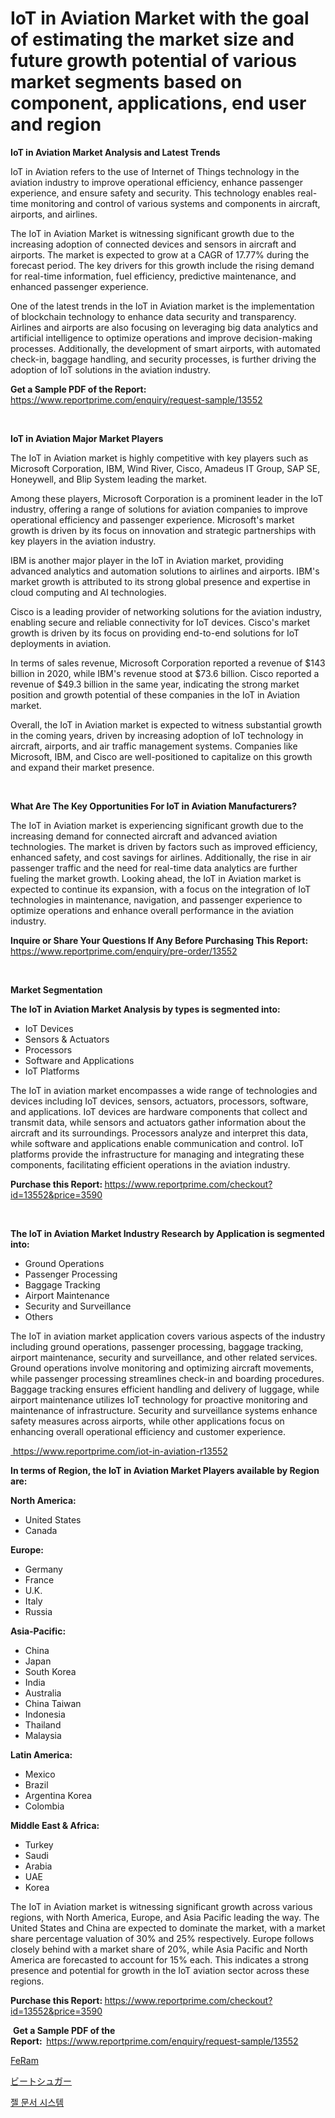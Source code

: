 <p><h1>IoT in Aviation Market with the goal of estimating the market size and future growth potential of various market segments based on component, applications, end user and region</h1></p><p><strong>IoT in Aviation Market Analysis and Latest Trends</strong></p>
<p><p>IoT in Aviation refers to the use of Internet of Things technology in the aviation industry to improve operational efficiency, enhance passenger experience, and ensure safety and security. This technology enables real-time monitoring and control of various systems and components in aircraft, airports, and airlines.</p><p>The IoT in Aviation Market is witnessing significant growth due to the increasing adoption of connected devices and sensors in aircraft and airports. The market is expected to grow at a CAGR of 17.77% during the forecast period. The key drivers for this growth include the rising demand for real-time information, fuel efficiency, predictive maintenance, and enhanced passenger experience.</p><p>One of the latest trends in the IoT in Aviation market is the implementation of blockchain technology to enhance data security and transparency. Airlines and airports are also focusing on leveraging big data analytics and artificial intelligence to optimize operations and improve decision-making processes. Additionally, the development of smart airports, with automated check-in, baggage handling, and security processes, is further driving the adoption of IoT solutions in the aviation industry.</p></p>
<p><strong>Get a Sample PDF of the Report:&nbsp;</strong> <a href="https://www.reportprime.com/enquiry/request-sample/13552">https://www.reportprime.com/enquiry/request-sample/13552</a></p>
<p>&nbsp;</p>
<p><strong>IoT in Aviation Major Market Players</strong></p>
<p><p>The IoT in Aviation market is highly competitive with key players such as Microsoft Corporation, IBM, Wind River, Cisco, Amadeus IT Group, SAP SE, Honeywell, and Blip System leading the market. </p><p>Among these players, Microsoft Corporation is a prominent leader in the IoT industry, offering a range of solutions for aviation companies to improve operational efficiency and passenger experience. Microsoft's market growth is driven by its focus on innovation and strategic partnerships with key players in the aviation industry.</p><p>IBM is another major player in the IoT in Aviation market, providing advanced analytics and automation solutions to airlines and airports. IBM's market growth is attributed to its strong global presence and expertise in cloud computing and AI technologies.</p><p>Cisco is a leading provider of networking solutions for the aviation industry, enabling secure and reliable connectivity for IoT devices. Cisco's market growth is driven by its focus on providing end-to-end solutions for IoT deployments in aviation.</p><p>In terms of sales revenue, Microsoft Corporation reported a revenue of $143 billion in 2020, while IBM's revenue stood at $73.6 billion. Cisco reported a revenue of $49.3 billion in the same year, indicating the strong market position and growth potential of these companies in the IoT in Aviation market.</p><p>Overall, the IoT in Aviation market is expected to witness substantial growth in the coming years, driven by increasing adoption of IoT technology in aircraft, airports, and air traffic management systems. Companies like Microsoft, IBM, and Cisco are well-positioned to capitalize on this growth and expand their market presence.</p></p>
<p>&nbsp;</p>
<p><strong>What Are The Key Opportunities For IoT in Aviation Manufacturers?</strong></p>
<p><p>The IoT in Aviation market is experiencing significant growth due to the increasing demand for connected aircraft and advanced aviation technologies. The market is driven by factors such as improved efficiency, enhanced safety, and cost savings for airlines. Additionally, the rise in air passenger traffic and the need for real-time data analytics are further fueling the market growth. Looking ahead, the IoT in Aviation market is expected to continue its expansion, with a focus on the integration of IoT technologies in maintenance, navigation, and passenger experience to optimize operations and enhance overall performance in the aviation industry.</p></p>
<p><strong>Inquire or Share Your Questions If Any Before Purchasing This Report:</strong> <a href="https://www.reportprime.com/enquiry/pre-order/13552">https://www.reportprime.com/enquiry/pre-order/13552</a></p>
<p>&nbsp;</p>
<p><strong>Market Segmentation</strong></p>
<p><strong>The IoT in Aviation Market Analysis by types is segmented into:</strong></p>
<p><ul><li>IoT Devices</li><li>Sensors & Actuators</li><li>Processors</li><li>Software and Applications</li><li>IoT Platforms</li></ul></p>
<p><p>The IoT in aviation market encompasses a wide range of technologies and devices including IoT devices, sensors, actuators, processors, software, and applications. IoT devices are hardware components that collect and transmit data, while sensors and actuators gather information about the aircraft and its surroundings. Processors analyze and interpret this data, while software and applications enable communication and control. IoT platforms provide the infrastructure for managing and integrating these components, facilitating efficient operations in the aviation industry.</p></p>
<p><strong>Purchase this Report:&nbsp;</strong><a href="https://www.reportprime.com/checkout?id=13552&price=3590">https://www.reportprime.com/checkout?id=13552&price=3590</a></p>
<p>&nbsp;</p>
<p><strong>The IoT in Aviation Market Industry Research by Application is segmented into:</strong></p>
<p><ul><li>Ground Operations</li><li>Passenger Processing</li><li>Baggage Tracking</li><li>Airport Maintenance</li><li>Security and Surveillance</li><li>Others</li></ul></p>
<p><p>The IoT in aviation market application covers various aspects of the industry including ground operations, passenger processing, baggage tracking, airport maintenance, security and surveillance, and other related services. Ground operations involve monitoring and optimizing aircraft movements, while passenger processing streamlines check-in and boarding procedures. Baggage tracking ensures efficient handling and delivery of luggage, while airport maintenance utilizes IoT technology for proactive monitoring and maintenance of infrastructure. Security and surveillance systems enhance safety measures across airports, while other applications focus on enhancing overall operational efficiency and customer experience.</p></p>
<p><a href="https://www.reportprime.com/iot-in-aviation-r13552">&nbsp;https://www.reportprime.com/iot-in-aviation-r13552</a></p>
<p><strong>In terms of Region, the IoT in Aviation Market Players available by Region are:</strong></p>
<p>
    <p> <strong> North America: </strong>
        <ul>
            <li>United States</li>
            <li>Canada</li>
        </ul>
        </p> 
    <p> <strong> Europe: </strong>
        <ul>
            <li>Germany</li>
            <li>France</li>
            <li>U.K.</li>
            <li>Italy</li>
            <li>Russia</li>
        </ul>
        </p> 
    <p> <strong> Asia-Pacific: </strong>
        <ul>
            <li>China</li>
            <li>Japan</li>
            <li>South Korea</li>
            <li>India</li>
            <li>Australia</li>
            <li>China Taiwan</li>
            <li>Indonesia</li>
            <li>Thailand</li>
            <li>Malaysia</li>
        </ul>
        </p> 
    <p> <strong> Latin America: </strong>
        <ul>
            <li>Mexico</li>
            <li>Brazil</li>
            <li>Argentina Korea</li>
            <li>Colombia</li>
        </ul>
        </p> 
    <p> <strong> Middle East & Africa: </strong>
        <ul>
            <li>Turkey</li>
            <li>Saudi</li>
            <li>Arabia</li>
            <li>UAE</li>
            <li>Korea</li>
        </ul>
    </p>
    </p>
<p><p>The IoT in Aviation market is witnessing significant growth across various regions, with North America, Europe, and Asia Pacific leading the way. The United States and China are expected to dominate the market, with a market share percentage valuation of 30% and 25% respectively. Europe follows closely behind with a market share of 20%, while Asia Pacific and North America are forecasted to account for 15% each. This indicates a strong presence and potential for growth in the IoT aviation sector across these regions.</p></p>
<p><strong>Purchase this Report: </strong><a href="https://www.reportprime.com/checkout?id=13552&price=3590">https://www.reportprime.com/checkout?id=13552&price=3590</a></p>
<p>&nbsp;<strong>Get a Sample PDF of the Report:&nbsp;&nbsp;</strong><a href="https://www.reportprime.com/enquiry/request-sample/13552">https://www.reportprime.com/enquiry/request-sample/13552</a></p>
<p><strong></strong></p>
<p><p><a href="https://medium.com/@stuartstehr2022/%ED%94%BC%EB%9E%A8-%EC%8B%9C%EC%9E%A5-%EB%8F%99%ED%96%A5%EA%B3%BC-%EC%8B%9C%EC%9E%A5-%EB%B6%84%EC%84%9D%EC%9D%80-2024-2031%EB%85%84%EC%9D%84-%EC%9C%84%ED%95%B4-%EC%98%88%EC%B8%A1%EB%90%90%EC%8A%B5%EB%8B%88%EB%8B%A4-bcd1fbb9b087">FeRam</a></p><p><a href="https://github.com/wkuactfdzwizk06/Market-Research-Report-List-1/blob/main/888059836250.md">ビートシュガー</a></p><p><a href="https://medium.com/@ineskuvalis/%EC%A0%A4-%EB%8F%84%ED%81%90%EB%A9%98%ED%85%8C%EC%9D%B4%EC%85%98-%EC%8B%9C%EC%8A%A4%ED%85%9C-%EC%8B%9C%EC%9E%A5%EC%9D%80-%EC%8B%9C%EC%9E%A5-%EC%A0%90%EC%9C%A0%EC%9C%A8-%EC%8B%9C%EC%9E%A5-%EB%8F%99%ED%96%A5-%EB%B0%8F-%EC%8B%9C%EC%9E%A5-%EC%84%B1%EC%9E%A5%EC%97%90-%EB%8C%80%ED%95%9C-%EC%A0%95%EB%B3%B4%EB%A5%BC-%EC%A0%9C%EA%B3%B5%ED%95%A9%EB%8B%88%EB%8B%A4-de9721601508">젤 문서 시스템</a></p></p>